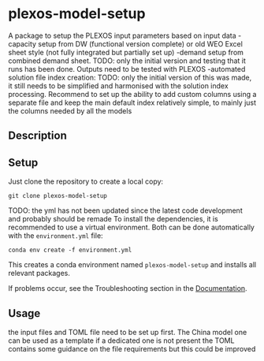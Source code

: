 # plexos-model-setup
A package to setup the PLEXOS input parameters based on input data
-capacity setup from DW (functional version complete) or old WEO Excel sheet style (not fully integrated but partially set up)
-demand setup from combined demand sheet. TODO: only the initial version and testing that it runs has been done. Outputs need to be
tested with PLEXOS
-automated solution file index creation: TODO: only the initial version of this was made, it still needs to be simplified and
harmonised with the solution index processing. Recommend to set up the ability to add custom columns using a separate file
and keep the main default index relatively simple, to mainly just the columns needed by all the models

## Description


## Setup
Just clone the repository to create a local copy:

    git clone plexos-model-setup

TODO: the yml has not been updated since the latest code development and probably should be remade
To install the dependencies, it is recommended to use a virtual environment. Both can be done automatically with the `environment.yml` file:

    conda env create -f environment.yml

This creates a conda environment named `plexos-model-setup` and installs all relevant packages.

If problems occur, see the Troubleshooting section in the [Documentation](docs/Documentation.md).

## Usage
the input files and TOML file need to be set up first. The China model one can be used as a template if a dedicated one is not present
the TOML contains some guidance on the file requirements but this could be improved
